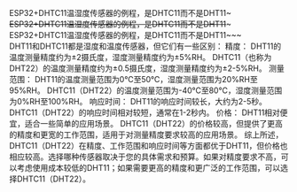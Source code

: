 ESP32+DHTC11温湿度传感器的例程，是DHTC11而不是DHT11~~~<br />
ESP32+DHTC11温湿度传感器的例程，是DHTC11而不是DHT11~~~<br />
ESP32+DHTC11温湿度传感器的例程，是DHTC11而不是DHT11~~~<br />
DHT11和DHTC11都是湿度和温度传感器，但它们有一些区别：
精度：
DHT11的温度测量精度约为±2摄氏度，湿度测量精度约为±5%RH。
DHTC11（也称为DHT22）的温度测量精度约为±0.5摄氏度，湿度测量精度约为±2-5%RH。
测量范围：
DHT11的温度测量范围为0℃至50℃，湿度测量范围为20%RH至95%RH。
DHTC11（DHT22）的温度测量范围为-40℃至80℃，湿度测量范围为0%RH至100%RH。
响应时间：
DHT11的响应时间较长，大约为2-5秒。
DHTC11（DHT22）的响应时间相对较短，通常在1-2秒内。
价格：
DHT11相对便宜，适合一些简单的应用场景。
DHTC11（DHT22）的价格较高，但提供了更高的精度和更宽的工作范围，适用于对测量精度要求较高的应用场景。
综上所述，DHTC11（DHT22）在精度、工作范围和响应时间等方面都优于DHT11，但价格也相应较高。选择哪种传感器取决于您的具体需求和预算。如果对精度要求不高，可以考虑使用成本较低的DHT11；如果需要更高的精度和更广泛的工作范围，可以选择DHTC11（DHT22）。
